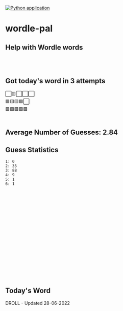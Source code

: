 [![Python application](https://github.com/schleising/wordle-pal/actions/workflows/python-app.yml/badge.svg)](https://github.com/schleising/wordle-pal/actions/workflows/python-app.yml)
# wordle-pal
## Help with Wordle words
</br>
</br>

## Got today's word in 3 attempts</br>
⬜🟨⬜⬜⬜\
🟩🟨🟨🟩⬜\
🟩🟩🟩🟩🟩\
</br>
## Average Number of Guesses: 2.84</br>
## Guess Statistics</br>
    1: 0
    2: 35
    3: 88
    4: 9
    5: 1
    6: 1
</br>
</br>
</br>
</br>
</br>
</br>
</br>
</br>
</br>
</br>
</br>
</br>
</br>
</br>
</br>
</br>

## Today's Word
DROLL - Updated 28-06-2022
